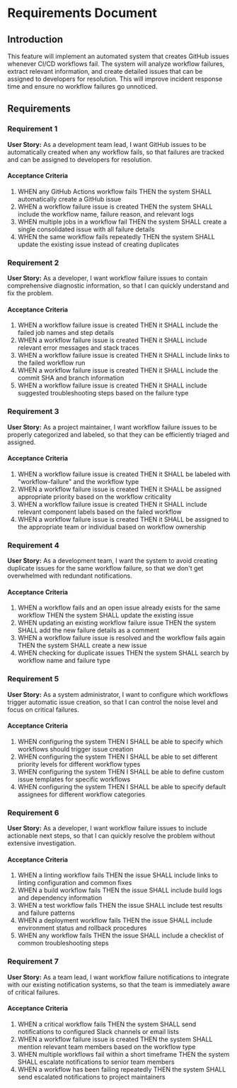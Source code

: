 # Requirements Document

## Introduction

This feature will implement an automated system that creates GitHub issues whenever CI/CD workflows fail. The system will analyze workflow failures, extract relevant information, and create detailed issues that can be assigned to developers for resolution. This will improve incident response time and ensure no workflow failures go unnoticed.

## Requirements

### Requirement 1

**User Story:** As a development team lead, I want GitHub issues to be automatically created when any workflow fails, so that failures are tracked and can be assigned to developers for resolution.

#### Acceptance Criteria

1. WHEN any GitHub Actions workflow fails THEN the system SHALL automatically create a GitHub issue
2. WHEN a workflow failure issue is created THEN the system SHALL include the workflow name, failure reason, and relevant logs
3. WHEN multiple jobs in a workflow fail THEN the system SHALL create a single consolidated issue with all failure details
4. WHEN the same workflow fails repeatedly THEN the system SHALL update the existing issue instead of creating duplicates

### Requirement 2

**User Story:** As a developer, I want workflow failure issues to contain comprehensive diagnostic information, so that I can quickly understand and fix the problem.

#### Acceptance Criteria

1. WHEN a workflow failure issue is created THEN it SHALL include the failed job names and step details
2. WHEN a workflow failure issue is created THEN it SHALL include relevant error messages and stack traces
3. WHEN a workflow failure issue is created THEN it SHALL include links to the failed workflow run
4. WHEN a workflow failure issue is created THEN it SHALL include the commit SHA and branch information
5. WHEN a workflow failure issue is created THEN it SHALL include suggested troubleshooting steps based on the failure type

### Requirement 3

**User Story:** As a project maintainer, I want workflow failure issues to be properly categorized and labeled, so that they can be efficiently triaged and assigned.

#### Acceptance Criteria

1. WHEN a workflow failure issue is created THEN it SHALL be labeled with "workflow-failure" and the workflow type
2. WHEN a workflow failure issue is created THEN it SHALL be assigned appropriate priority based on the workflow criticality
3. WHEN a workflow failure issue is created THEN it SHALL include relevant component labels based on the failed workflow
4. WHEN a workflow failure issue is created THEN it SHALL be assigned to the appropriate team or individual based on workflow ownership

### Requirement 4

**User Story:** As a development team, I want the system to avoid creating duplicate issues for the same workflow failure, so that we don't get overwhelmed with redundant notifications.

#### Acceptance Criteria

1. WHEN a workflow fails and an open issue already exists for the same workflow THEN the system SHALL update the existing issue
2. WHEN updating an existing workflow failure issue THEN the system SHALL add the new failure details as a comment
3. WHEN a workflow failure issue is resolved and the workflow fails again THEN the system SHALL create a new issue
4. WHEN checking for duplicate issues THEN the system SHALL search by workflow name and failure type

### Requirement 5

**User Story:** As a system administrator, I want to configure which workflows trigger automatic issue creation, so that I can control the noise level and focus on critical failures.

#### Acceptance Criteria

1. WHEN configuring the system THEN I SHALL be able to specify which workflows should trigger issue creation
2. WHEN configuring the system THEN I SHALL be able to set different priority levels for different workflow types
3. WHEN configuring the system THEN I SHALL be able to define custom issue templates for specific workflows
4. WHEN configuring the system THEN I SHALL be able to specify default assignees for different workflow categories

### Requirement 6

**User Story:** As a developer, I want workflow failure issues to include actionable next steps, so that I can quickly resolve the problem without extensive investigation.

#### Acceptance Criteria

1. WHEN a linting workflow fails THEN the issue SHALL include links to linting configuration and common fixes
2. WHEN a build workflow fails THEN the issue SHALL include build logs and dependency information
3. WHEN a test workflow fails THEN the issue SHALL include test results and failure patterns
4. WHEN a deployment workflow fails THEN the issue SHALL include environment status and rollback procedures
5. WHEN any workflow fails THEN the issue SHALL include a checklist of common troubleshooting steps

### Requirement 7

**User Story:** As a team lead, I want workflow failure notifications to integrate with our existing notification systems, so that the team is immediately aware of critical failures.

#### Acceptance Criteria

1. WHEN a critical workflow fails THEN the system SHALL send notifications to configured Slack channels or email lists
2. WHEN a workflow failure issue is created THEN the system SHALL mention relevant team members based on the workflow type
3. WHEN multiple workflows fail within a short timeframe THEN the system SHALL escalate notifications to senior team members
4. WHEN a workflow has been failing repeatedly THEN the system SHALL send escalated notifications to project maintainers